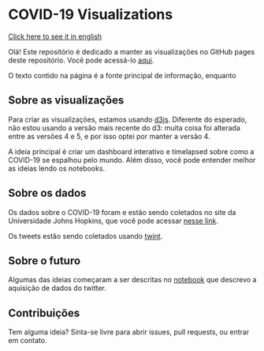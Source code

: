 # COVID-19 Visualizations

[Click here to see it in english](README_EN.md)

Olá! Este repositório é dedicado a manter as visualizações no GitHub pages deste repositório. Você pode acessá-lo [aqui](https://juliobguedes.codes/covid).

O texto contido na página é a fonte principal de informação, enquanto 

## Sobre as visualizações

Para criar as visualizações, estamos usando [d3js](https://github.com/d3/). Diferente do esperado, não estou usando a versão mais recente do d3: muita coisa foi alterada entre as versões 4 e 5, e por isso optei por manter a versão 4.

A ideia principal é criar um dashboard interativo e timelapsed sobre como a COVID-19 se espalhou pelo mundo. Além disso, você pode entender melhor as ideias lendo os notebooks.

## Sobre os dados

Os dados sobre o COVID-19 foram e estão sendo coletados no site da Universidade Johns Hopkins, que você pode acessar [nesse link](https://data.humdata.org/dataset/novel-coronavirus-2019-ncov-cases).

Os tweets estão sendo coletados usando [twint](https://github.com/twintproject/twint).

## Sobre o futuro

Algumas das ideias começaram a ser descritas no [notebook](notebooks/Generating\-\Twitter\Dataset.ipynb) que descrevo a aquisição de dados do twitter.

## Contribuições

Tem alguma ideia? Sinta-se livre para abrir issues, pull requests, ou entrar em contato.
